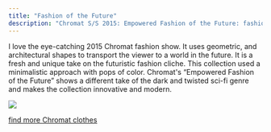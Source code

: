 ```yaml
---
title: "Fashion of the Future"
description: "Chromat S/S 2015: Empowered Fashion of the Future: fashion"
---
```

I love the eye-catching 2015 Chromat fashion show. It uses geometric, and architectural shapes to transport the viewer to a world in the future. It is a  fresh and unique take on the futuristic fashion cliche. This collection used a minimalistic approach with pops of color. Chromat's “Empowered Fashion of the Future” shows a different take of the dark and twisted sci-fi genre and makes the collection innovative and modern.            

<img src="/Blog/img/cromat.png" class="pic">

<a class="moreinfo" href="https://chromat.co/blogs/news/63131779-chromat-ss16-momentum"> find more Chromat clothes</a>
